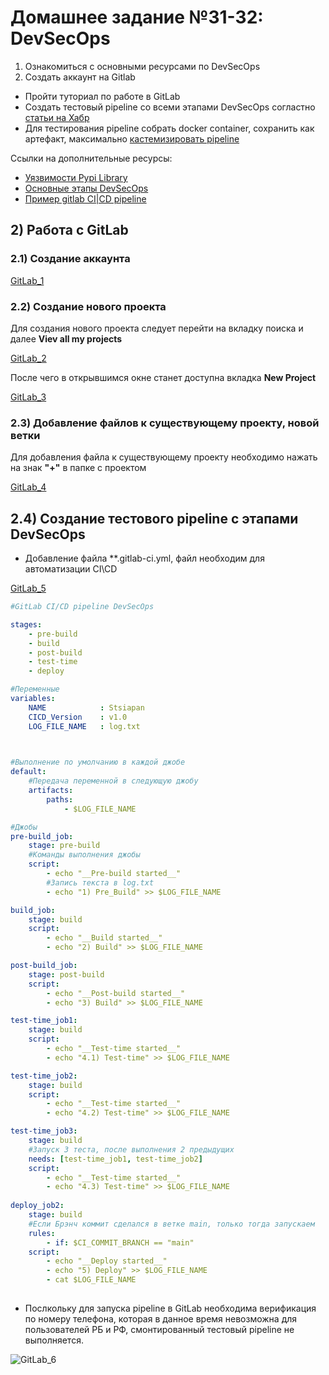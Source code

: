 # Домашнее задание №31-32: DevSecOps  
1) Ознакомиться с основными ресурсами по DevSecOps  
2) Создать аккаунт на Gitlab  
- Пройти туториал по работе в GitLab  
- Создать тестовый pipeline со всеми этапами DevSecOps согластно [статьи на Хабр](https://habr.com/ru/companies/yandex_cloud_and_infra/articles/738192/)  
- Для тестирования pipeline собрать docker container, сохранить как артефакт, максимально [кастемизировать pipeline](https://github.com/sm1lexops/Profile_challenges?tab=readme-ov-file#3-%D0%BD%D0%B0%D1%81%D1%82%D1%80%D0%BE%D0%B9%D0%BA%D0%B0-security-as-code-%D0%BE%D0%BF%D0%B8%D1%88%D0%B8%D1%82%D0%B5-%D0%BF%D0%BE%D1%80%D1%8F%D0%B4%D0%BE%D0%BA-%D0%B4%D0%B5%D0%B9%D1%81%D1%82%D0%B2%D0%B8%D0%B9-%D0%BF%D0%BE-%D0%B8%D0%BD%D1%82%D0%B5%D0%B3%D1%80%D0%B0%D1%86%D0%B8%D0%B8-gitlab-sast-%D0%B2-gitlab-cicd-pipeline-%D0%BF%D1%80%D0%B8%D0%B2%D0%B5%D0%B4%D0%B8%D1%82%D0%B5-%D0%BF%D1%80%D0%B8%D0%BC%D0%B5%D1%80-%D0%BD%D0%B5%D0%BE%D0%B1%D1%85%D0%BE%D0%B4%D0%B8%D0%BC%D1%8B%D1%85-%D0%BA%D0%BE%D0%BD%D1%84%D0%B8%D0%B3%D1%83%D1%80%D0%B0%D1%86%D0%B8%D0%B9-%D0%B4%D0%BB%D1%8F-%D0%BE%D0%BF%D1%80%D0%B5%D0%B4%D0%B5%D0%BB%D0%B5%D0%BD%D0%B8%D1%8F-%D1%86%D0%B5%D0%BB%D0%B5%D0%B2%D1%8B%D1%85-%D0%BE%D0%B1%D1%8A%D0%B5%D0%BA%D1%82%D0%BE%D0%B2-%D1%81%D0%BA%D0%B0%D0%BD%D0%B8%D1%80%D0%BE%D0%B2%D0%B0%D0%BD%D0%B8%D1%8F-%D0%B2%D1%80%D0%B5%D0%BC%D0%B5%D0%BD%D0%B8-%D0%B2%D1%8B%D0%BF%D0%BE%D0%BB%D0%BD%D0%B5%D0%BD%D0%B8%D1%8F-%D0%B8-%D0%BF%D0%BE%D0%BB%D1%83%D1%87%D0%B5%D0%BD%D0%B8%D1%8F-%D1%83%D0%B2%D0%B5%D0%B4%D0%BE%D0%BC%D0%BB%D0%B5%D0%BD%D0%B8%D0%B9)  

Ссылки на дополнительные ресурсы:  
- [Уязвимости Pypi Library](https://www.opennet.ru/opennews/art.shtml?num=55565)  
- [Основные этапы DevSecOps](https://habr.com/ru/companies/yandex_cloud_and_infra/articles/738192/)  
- [Пример gitlab CI|CD pipeline](https://github.com/sm1lexops/Profile_challenges?tab=readme-ov-file#3-%D0%BD%D0%B0%D1%81%D1%82%D1%80%D0%BE%D0%B9%D0%BA%D0%B0-security-as-code-%D0%BE%D0%BF%D0%B8%D1%88%D0%B8%D1%82%D0%B5-%D0%BF%D0%BE%D1%80%D1%8F%D0%B4%D0%BE%D0%BA-%D0%B4%D0%B5%D0%B9%D1%81%D1%82%D0%B2%D0%B8%D0%B9-%D0%BF%D0%BE-%D0%B8%D0%BD%D1%82%D0%B5%D0%B3%D1%80%D0%B0%D1%86%D0%B8%D0%B8-gitlab-sast-%D0%B2-gitlab-cicd-pipeline-%D0%BF%D1%80%D0%B8%D0%B2%D0%B5%D0%B4%D0%B8%D1%82%D0%B5-%D0%BF%D1%80%D0%B8%D0%BC%D0%B5%D1%80-%D0%BD%D0%B5%D0%BE%D0%B1%D1%85%D0%BE%D0%B4%D0%B8%D0%BC%D1%8B%D1%85-%D0%BA%D0%BE%D0%BD%D1%84%D0%B8%D0%B3%D1%83%D1%80%D0%B0%D1%86%D0%B8%D0%B9-%D0%B4%D0%BB%D1%8F-%D0%BE%D0%BF%D1%80%D0%B5%D0%B4%D0%B5%D0%BB%D0%B5%D0%BD%D0%B8%D1%8F-%D1%86%D0%B5%D0%BB%D0%B5%D0%B2%D1%8B%D1%85-%D0%BE%D0%B1%D1%8A%D0%B5%D0%BA%D1%82%D0%BE%D0%B2-%D1%81%D0%BA%D0%B0%D0%BD%D0%B8%D1%80%D0%BE%D0%B2%D0%B0%D0%BD%D0%B8%D1%8F-%D0%B2%D1%80%D0%B5%D0%BC%D0%B5%D0%BD%D0%B8-%D0%B2%D1%8B%D0%BF%D0%BE%D0%BB%D0%BD%D0%B5%D0%BD%D0%B8%D1%8F-%D0%B8-%D0%BF%D0%BE%D0%BB%D1%83%D1%87%D0%B5%D0%BD%D0%B8%D1%8F-%D1%83%D0%B2%D0%B5%D0%B4%D0%BE%D0%BC%D0%BB%D0%B5%D0%BD%D0%B8%D0%B9)  

## 2) Работа с GitLab  
### 2.1) Создание аккаунта    

[GitLab_1]()  

### 2.2) Создание нового проекта  
Для создания нового проекта следует перейти на вкладку поиска и далее **Viev all my projects**  

[GitLab_2]()  

После чего в открывшимся окне станет доступна вкладка  **New Project**

[GitLab_3]()  

### 2.3) Добавление файлов к существующему проекту, новой ветки
Для добавления файла к существующему проекту необходимо нажать на знак **"+"** в папке с проектом  

[GitLab_4]()  

## 2.4) Создание тестового pipeline с этапами DevSecOps  
- Добавление файла **.gitlab-ci.yml, файл необходим для автоматизации CI\CD  

[GitLab_5]()  

```yml
#GitLab CI/CD pipeline DevSecOps

stages:
    - pre-build
    - build
    - post-build
    - test-time
    - deploy

#Переменные
variables:
    NAME            : Stsiapan
    CICD_Version    : v1.0
    LOG_FILE_NAME   : log.txt

    

#Выполнение по умолчанию в каждой джобе
default:    
    #Передача переменной в следующую джобу
    artifacts:
        paths:
            - $LOG_FILE_NAME

#Джобы
pre-build_job:
    stage: pre-build
    #Команды выполнения джобы
    script:
        - echo "__Pre-build started__"
        #Запись текста в log.txt
        - echo "1) Pre_Build" >> $LOG_FILE_NAME

build_job:
    stage: build
    script:
        - echo "__Build started__"
        - echo "2) Build" >> $LOG_FILE_NAME        

post-build_job:
    stage: post-build
    script:
        - echo "__Post-build started__"
        - echo "3) Build" >> $LOG_FILE_NAME           

test-time_job1:
    stage: build
    script:
        - echo "__Test-time started__"
        - echo "4.1) Test-time" >> $LOG_FILE_NAME       

test-time_job2:
    stage: build
    script:
        - echo "__Test-time started__"
        - echo "4.2) Test-time" >> $LOG_FILE_NAME    

test-time_job3:
    stage: build
    #Запуск 3 теста, после выполнения 2 предыдущих
    needs: [test-time_job1, test-time_job2]
    script:
        - echo "__Test-time started__"
        - echo "4.3) Test-time" >> $LOG_FILE_NAME   
            
deploy_job2:
    stage: build
    #Если Брэнч коммит сделался в ветке main, только тогда запускаем
    rules:
        - if: $CI_COMMIT_BRANCH == "main"
    script:
        - echo "__Deploy started__"
        - echo "5) Deploy" >> $LOG_FILE_NAME
        - cat $LOG_FILE_NAME
                      
```

- Послкольку для запуска pipeline в GitLab необходима верификация по номеру телефона, которая в данное время невозможна для пользователей РБ и РФ, смонтированный тестовый pipeline не выполняется.  

![GitLab_6]()  
